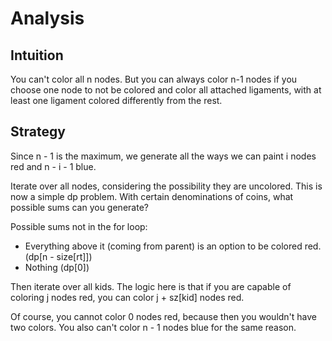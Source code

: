 # Analysis

## Intuition
You can't color all n nodes. But you can always color n-1 nodes if you choose one node to not be colored and color all attached ligaments, with at least one ligament colored differently from the rest.

## Strategy
Since n - 1 is the maximum, we generate all the ways we can paint i nodes red and n - i - 1 blue.

Iterate over all nodes, considering the possibility they are uncolored. This is now a simple dp problem. With certain denominations of coins, what possible sums can you generate?

Possible sums not in the for loop:
- Everything above it (coming from parent) is an option to be colored red. (dp[n - size[rt]]) 
- Nothing (dp[0])

Then iterate over all kids. The logic here is that if you are capable of coloring j nodes red, you can color j + sz[kid] nodes red.

Of course, you cannot color 0 nodes red, because then you wouldn't have two colors. You also can't color n - 1 nodes blue for the same reason.